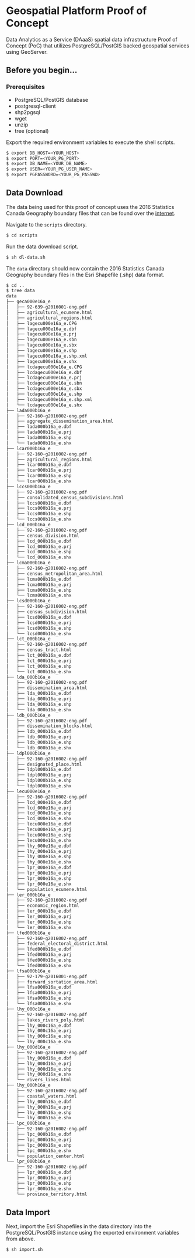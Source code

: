 # Geospatial Platform Proof of Concept

Data Analytics as a Service (DAaaS) spatial data infrastructure Proof of Concept (PoC)  that utilizes PostgreSQL/PostGIS backed geospatial services using GeoServer.

## Before you begin...

### Prerequisites
* PostgreSQL/PostGIS database
* postgresql-client
* shp2pgsql
* wget
* unzip
* tree (optional)

Export the required environment variables to execute the shell scripts.

```sh
$ export DB_HOST=<YOUR_HOST>
$ export PORT=<YOUR_PG_PORT>
$ export DB_NAME=<YOUR_DB_NAME>
$ export USER=<YOUR_PG_USER_NAME>
$ export PGPASSWORD=<YOUR_PG_PASSWD>
```

## Data Download

The data being used for this proof of concept uses the 2016 Statistics Canada Geography boundary files that can be found over the [internet](https://www12.statcan.gc.ca/census-recensement/2011/geo/bound-limit/bound-limit-2016-eng.cfm).

Navigate to the `scripts` directory.

```sh
$ cd scripts
```

Run the data download script.

```sh
$ sh dl-data.sh
```

The `data` directory should now contain the 2016 Statistics Canada Geography boundary files in the Esri Shapefile (.shp) data format.

```sh
$ cd ..
$ tree data
data
├── geca000e16a_e
│   ├── 92-639-g2016001-eng.pdf
│   ├── agricultural_ecumene.html
│   ├── agricultural_regions.html
│   ├── lagecu000e16a_e.CPG
│   ├── lagecu000e16a_e.dbf
│   ├── lagecu000e16a_e.prj
│   ├── lagecu000e16a_e.sbn
│   ├── lagecu000e16a_e.sbx
│   ├── lagecu000e16a_e.shp
│   ├── lagecu000e16a_e.shp.xml
│   ├── lagecu000e16a_e.shx
│   ├── lcdagecu000e16a_e.CPG
│   ├── lcdagecu000e16a_e.dbf
│   ├── lcdagecu000e16a_e.prj
│   ├── lcdagecu000e16a_e.sbn
│   ├── lcdagecu000e16a_e.sbx
│   ├── lcdagecu000e16a_e.shp
│   ├── lcdagecu000e16a_e.shp.xml
│   └── lcdagecu000e16a_e.shx
├── lada000b16a_e
│   ├── 92-160-g2016002-eng.pdf
│   ├── aggregate_dissemination_area.html
│   ├── lada000b16a_e.dbf
│   ├── lada000b16a_e.prj
│   ├── lada000b16a_e.shp
│   └── lada000b16a_e.shx
├── lcar000b16a_e
│   ├── 92-160-g2016002-eng.pdf
│   ├── agricultural_regions.html
│   ├── lcar000b16a_e.dbf
│   ├── lcar000b16a_e.prj
│   ├── lcar000b16a_e.shp
│   └── lcar000b16a_e.shx
├── lccs000b16a_e
│   ├── 92-160-g2016002-eng.pdf
│   ├── consolidated_census_subdivisions.html
│   ├── lccs000b16a_e.dbf
│   ├── lccs000b16a_e.prj
│   ├── lccs000b16a_e.shp
│   └── lccs000b16a_e.shx
├── lcd_000b16a_e
│   ├── 92-160-g2016002-eng.pdf
│   ├── census_division.html
│   ├── lcd_000b16a_e.dbf
│   ├── lcd_000b16a_e.prj
│   ├── lcd_000b16a_e.shp
│   └── lcd_000b16a_e.shx
├── lcma000b16a_e
│   ├── 92-160-g2016002-eng.pdf
│   ├── census_metropolitan_area.html
│   ├── lcma000b16a_e.dbf
│   ├── lcma000b16a_e.prj
│   ├── lcma000b16a_e.shp
│   └── lcma000b16a_e.shx
├── lcsd000b16a_e
│   ├── 92-160-g2016002-eng.pdf
│   ├── census_subdivision.html
│   ├── lcsd000b16a_e.dbf
│   ├── lcsd000b16a_e.prj
│   ├── lcsd000b16a_e.shp
│   └── lcsd000b16a_e.shx
├── lct_000b16a_e
│   ├── 92-160-g2016002-eng.pdf
│   ├── census_tract.html
│   ├── lct_000b16a_e.dbf
│   ├── lct_000b16a_e.prj
│   ├── lct_000b16a_e.shp
│   └── lct_000b16a_e.shx
├── lda_000b16a_e
│   ├── 92-160-g2016002-eng.pdf
│   ├── dissemination_area.html
│   ├── lda_000b16a_e.dbf
│   ├── lda_000b16a_e.prj
│   ├── lda_000b16a_e.shp
│   └── lda_000b16a_e.shx
├── ldb_000b16a_e
│   ├── 92-160-g2016002-eng.pdf
│   ├── dissemination_blocks.html
│   ├── ldb_000b16a_e.dbf
│   ├── ldb_000b16a_e.prj
│   ├── ldb_000b16a_e.shp
│   └── ldb_000b16a_e.shx
├── ldpl000b16a_e
│   ├── 92-160-g2016002-eng.pdf
│   ├── designated_place.html
│   ├── ldpl000b16a_e.dbf
│   ├── ldpl000b16a_e.prj
│   ├── ldpl000b16a_e.shp
│   └── ldpl000b16a_e.shx
├── lecu000e16a_e
│   ├── 92-160-g2016002-eng.pdf
│   ├── lcd_000e16a_e.dbf
│   ├── lcd_000e16a_e.prj
│   ├── lcd_000e16a_e.shp
│   ├── lcd_000e16a_e.shx
│   ├── lecu000e16a_e.dbf
│   ├── lecu000e16a_e.prj
│   ├── lecu000e16a_e.shp
│   ├── lecu000e16a_e.shx
│   ├── lhy_000e16a_e.dbf
│   ├── lhy_000e16a_e.prj
│   ├── lhy_000e16a_e.shp
│   ├── lhy_000e16a_e.shx
│   ├── lpr_000e16a_e.dbf
│   ├── lpr_000e16a_e.prj
│   ├── lpr_000e16a_e.shp
│   ├── lpr_000e16a_e.shx
│   └── population_ecumene.html
├── ler_000b16a_e
│   ├── 92-160-g2016002-eng.pdf
│   ├── economic_region.html
│   ├── ler_000b16a_e.dbf
│   ├── ler_000b16a_e.prj
│   ├── ler_000b16a_e.shp
│   └── ler_000b16a_e.shx
├── lfed000b16a_e
│   ├── 92-160-g2016002-eng.pdf
│   ├── federal_electoral_district.html
│   ├── lfed000b16a_e.dbf
│   ├── lfed000b16a_e.prj
│   ├── lfed000b16a_e.shp
│   └── lfed000b16a_e.shx
├── lfsa000b16a_e
│   ├── 92-179-g2016001-eng.pdf
│   ├── forward_sortation_area.html
│   ├── lfsa000b16a_e.dbf
│   ├── lfsa000b16a_e.prj
│   ├── lfsa000b16a_e.shp
│   └── lfsa000b16a_e.shx
├── lhy_000c16a_e
│   ├── 92-160-g2016002-eng.pdf
│   ├── lakes_rivers_poly.html
│   ├── lhy_000c16a_e.dbf
│   ├── lhy_000c16a_e.prj
│   ├── lhy_000c16a_e.shp
│   └── lhy_000c16a_e.shx
├── lhy_000d16a_e
│   ├── 92-160-g2016002-eng.pdf
│   ├── lhy_000d16a_e.dbf
│   ├── lhy_000d16a_e.prj
│   ├── lhy_000d16a_e.shp
│   ├── lhy_000d16a_e.shx
│   └── rivers_lines.html
├── lhy_000h16a_e
│   ├── 92-160-g2016002-eng.pdf
│   ├── coastal_waters.html
│   ├── lhy_000h16a_e.dbf
│   ├── lhy_000h16a_e.prj
│   ├── lhy_000h16a_e.shp
│   └── lhy_000h16a_e.shx
├── lpc_000b16a_e
│   ├── 92-160-g2016002-eng.pdf
│   ├── lpc_000b16a_e.dbf
│   ├── lpc_000b16a_e.prj
│   ├── lpc_000b16a_e.shp
│   ├── lpc_000b16a_e.shx
│   └── population_center.html
└── lpr_000b16a_e
    ├── 92-160-g2016002-eng.pdf
    ├── lpr_000b16a_e.dbf
    ├── lpr_000b16a_e.prj
    ├── lpr_000b16a_e.shp
    ├── lpr_000b16a_e.shx
    └── province_territory.html
```

## Data Import

Next, import the Esri Shapefiles in the data directory into the PostgreSQL/PostGIS instance using the exported environment variables from above.

```sh
$ sh import.sh
```

